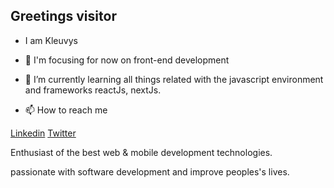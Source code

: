 <!---
Kleuvys/Kleuvys is a ✨ special ✨ repository because its `README.md` (this file) appears on your GitHub profile.
You can click the Preview link to take a look at your changes.
--->

## Greetings visitor

- I am Kleuvys
- 👀 I'm focusing for now on front-end development
- 🌱 I’m currently learning all things related with the javascript environment and frameworks reactJs, nextJs. 

- 📫 How to reach me

[Linkedin](https://www.linkedin.com/in/francisco-kleuvys-albuquerque-rocha-202ab312b/) [Twitter](https://twitter.com/kleuvys) 

Enthusiast of the best web & mobile development technologies.

passionate with software development and improve peoples's lives.
